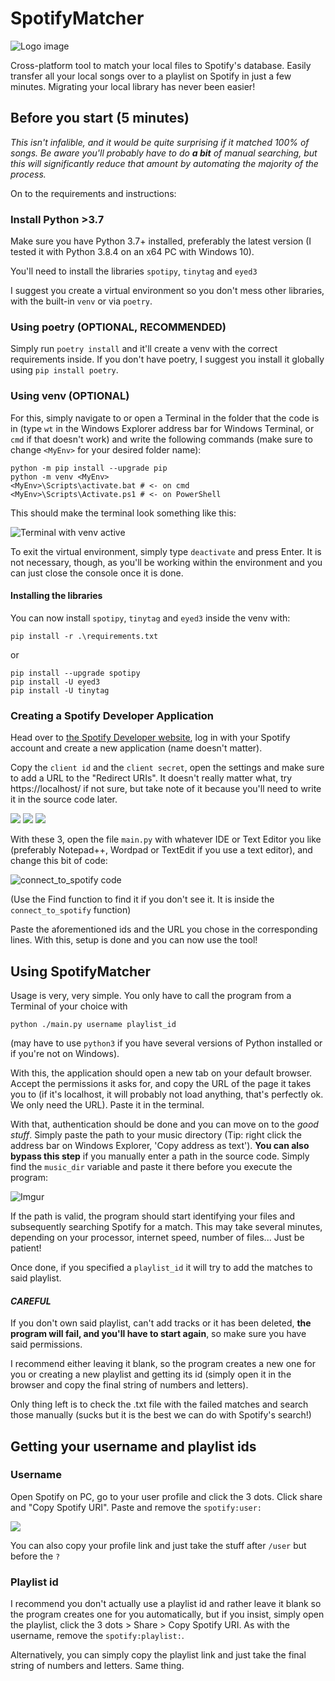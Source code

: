 # SpotifyMatcher

![Logo image](https://user-images.githubusercontent.com/46006784/166269127-56d4709d-6464-4f83-aace-e6fb53bbbd9d.png)

Cross-platform tool to match your local files to Spotify's database. Easily transfer all your local songs over to a playlist on Spotify in just a few minutes. Migrating your local library has never been easier!

## Before you start (5 minutes)

_This isn't infalible, and it would be quite surprising if it matched 100% of songs. Be aware you'll probably have to do **a bit** of manual searching, but this will significantly reduce that amount by automating the majority of the process._

On to the requirements and instructions:

### Install Python >3.7

Make sure you have Python 3.7+ installed, preferably the latest version (I tested it with Python 3.8.4 on an x64 PC with Windows 10).

You'll need to install the libraries `spotipy`, `tinytag` and `eyed3`

I suggest you create a virtual environment so you don't mess other libraries, with the built-in `venv` or via `poetry`.

### Using poetry (OPTIONAL, RECOMMENDED)

Simply run `poetry install` and it'll create a venv with the correct requirements inside. If you don't have poetry, I suggest you install it globally using `pip install poetry`.

### Using venv (OPTIONAL)

For this, simply navigate to or open a Terminal in the folder that the code is in (type `wt` in the Windows Explorer address bar for Windows Terminal, or `cmd` if that doesn't work) and write the following commands (make sure to change `<MyEnv>` for your desired folder name):

```shell
python -m pip install --upgrade pip
python -m venv <MyEnv>
<MyEnv>\Scripts\activate.bat # <- on cmd
<MyEnv>\Scripts\Activate.ps1 # <- on PowerShell
```

This should make the terminal look something like this:

![Terminal with venv active](https://imgur.com/1jWhGhU.png)

To exit the virtual environment, simply type `deactivate` and press Enter. It is not necessary, though, as you'll be working within the environment and you can just close the console once it is done.

#### Installing the libraries

You can now install `spotipy`, `tinytag` and `eyed3` inside the venv with:

```shell
pip install -r .\requirements.txt
```

or

```shell
pip install --upgrade spotipy
pip install -U eyed3
pip install -U tinytag
```

### Creating a Spotify Developer Application

Head over to [the Spotify Developer website](https://developer.spotify.com/dashboard/), log in with your Spotify account and create a new application (name doesn't matter).

Copy the `client id` and the `client secret`, open the settings and make sure to add a URL to the "Redirect URIs". It doesn't really matter what, try https://localhost/ if not sure, but take note of it because you'll need to write it in the source code later.

![](https://i.imgur.com/lwFiRh9.png)
![](https://i.imgur.com/OerZP5c.jpg)
![](https://i.imgur.com/Z3DIPZf.jpg)

With these 3, open the file `main.py` with whatever IDE or Text Editor you like (preferably Notepad++, Wordpad or TextEdit if you use a text editor), and change this bit of code:

![connect_to_spotify code](https://imgur.com/ltblD1T.png)

(Use the Find function to find it if you don't see it. It is inside the `connect_to_spotify` function)

Paste the aforementioned ids and the URL you chose in the corresponding lines. With this, setup is done and you can now use the tool!

## Using SpotifyMatcher

Usage is very, very simple. You only have to call the program from a Terminal of your choice with

```
python ./main.py username playlist_id
```

(may have to use `python3` if you have several versions of Python installed or if you're not on Windows).

With this, the application should open a new tab on your default browser. Accept the permissions it asks for, and copy the URL of the page it takes you to (if it's localhost, it will probably not load anything, that's perfectly ok. We only need the URL). Paste it in the terminal.

With that, authentication should be done and you can move on to the _good stuff_. Simply paste the path to your music directory (Tip: right click the address bar on Windows Explorer, 'Copy address as text'). **You can also bypass this step** if you manually enter a path in the source code. Simply find the `music_dir` variable and paste it there before you execute the program:

![Imgur](https://imgur.com/mZGFs6d.png)

If the path is valid, the program should start identifying your files and subsequently searching Spotify for a match. This may take several minutes, depending on your processor, internet speed, number of files... Just be patient!

Once done, if you specified a `playlist_id` it will try to add the matches to said playlist.

#### **_CAREFUL_**

If you don't own said playlist, can't add tracks or it has been deleted, **the program will fail, and you'll have to start again**, so make sure you have said permissions.

I recommend either leaving it blank, so the program creates a new one for you or creating a new playlist and getting its id (simply open it in the browser and copy the final string of numbers and letters).

Only thing left is to check the .txt file with the failed matches and search those manually (sucks but it is the best we can do with Spotify's search!)

## Getting your username and playlist ids

### Username

Open Spotify on PC, go to your user profile and click the 3 dots. Click share and "Copy Spotify URI". Paste and remove the `spotify:user:`

![](https://imgur.com/TS6ZZlV.png)

You can also copy your profile link and just take the stuff after `/user` but before the `?`

### Playlist id

I recommend you don't actually use a playlist id and rather leave it blank so the program creates one for you automatically, but if you insist, simply open the playlist, click the 3 dots > Share > Copy Spotify URI. As with the username, remove the `spotify:playlist:`.

Alternatively, you can simply copy the playlist link and just take the final string of numbers and letters. Same thing.
